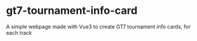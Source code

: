 # gt7-tournament-info-card
A simple webpage made with Vue3 to create GT7 tournament info cards, for each track
